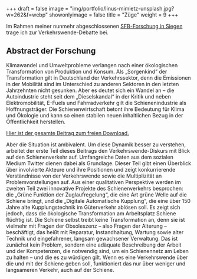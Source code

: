 +++
draft = false
image = "img/portfolio/linus-mimietz-unsplash.jpg?w=262&f=webp"
showonlyimage = false
title = "Züge"
weight = 9
+++

Im Rahmen meiner nunmehr abgeschlossenen [SFB-Forschung in Siegen](https://www.mediacoop.uni-siegen.de/de/projekte/a04/) trage ich zur Verkehrswende-Debatte bei.
<!--more-->
## Abstract der Forschung
Klimawandel und Umweltprobleme verlangen nach einer ökologischen Transformation von Produktion und Konsum. Als „Sorgenkind” der Transformation gilt in Deutschland der Verkehrssektor, denn die Emissionen in der Mobilität sind im Unterschied zu anderen Sektoren in den letzten Jahrzehnten nicht gesunken. Aber es deutet sich ein Wandel an – die Autoindustrie steht seit dem „Dieselskandal“ in der Kritik und neben Elektromobilität, E-Fuels und Fahrradverkehr gilt die Schienenindustrie als Hoffnungsträger. Die Schienenwirtschaft betont ihre Bedeutung für Klima und Ökologie und kann so einen stabilen neuen inhaltlichen Bezug in der Öffentlichkeit herstellen.

[Hier ist der gesamte Beitrag zum freien Download.](http://dspace.ub.uni-siegen.de/handle/ubsi/2290)

Aber die Situation ist ambivalent. Um diese Dynamik besser zu verstehen, arbeitet der erste Teil dieses Beitrags den Verkehrswende-Diskurs mit Blick auf den Schienenverkehr auf. Umfangreiche Daten aus dem sozialen Medium Twitter dienen dabei als Grundlage. Dieser Teil gibt einen Überblick über involvierte Akteure und ihre Positionen und zeigt konkurrierende Verständnisse von der Verkehrswende sowie die Multiplizität an Problemvorstellungen auf. Aus einer qualitativen Perspektive werden im zweiten Teil zwei innovative Projekte des Schienenverkehrs besprochen: die „Grüne Funktion der Zuglaufregelung“, die eine Art grüne Welle auf die Schiene bringt, und die „Digitale Automatische Kupplung“, die eine über 150 Jahre alte Kupplungstechnik im Güterverkehr ablösen soll. Es zeigt sich jedoch, dass die ökologische Transformation am Arbeitsplatz Schiene flüchtig ist. Die Schiene selbst treibt keine Transformation an, denn sie ist vielmehr mit Fragen der Obsoleszenz – also Fragen der Alterung – beschäftigt, das heißt mit Reparatur, Instandhaltung, Wartung sowie alter Technik und eingefahrener, langsam gewachsener Verwaltung. Das ist zunächst kein Problem, sondern eine adäquate Beschreibung der Arbeit und der Kompetenzen, die notwendig sind, um ein Schienennetz am Leben zu halten – und die es zu würdigen gilt. Wenn es eine Verkehrswende über die und mit der Schiene geben soll, funktioniert das nur über weniger und langsameren Verkehr, auch auf der Schiene.
